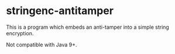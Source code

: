 # stringenc-antitamper

This is a program which embeds an anti-tamper into a simple string encryption.

Not compatible with Java 9+.